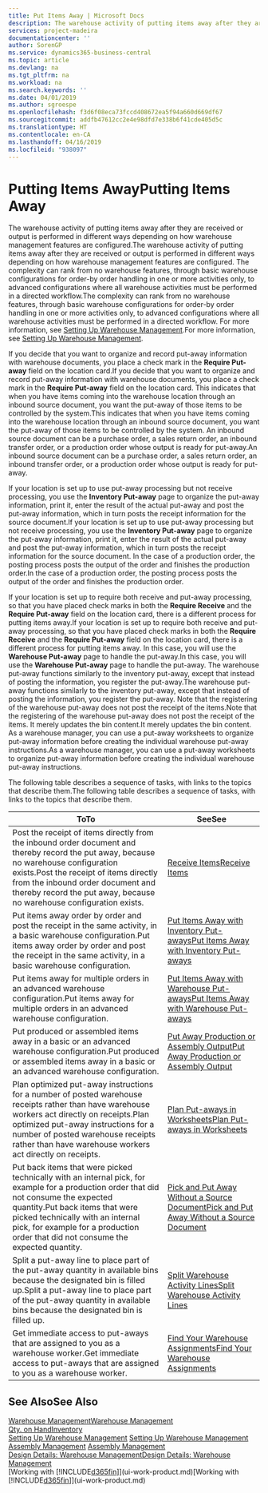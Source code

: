 ```yaml
---
title: Put Items Away | Microsoft Docs
description: The warehouse activity of putting items away after they are received or output is performed in different ways depending on how warehouse management features are configured.
services: project-madeira
documentationcenter: ''
author: SorenGP
ms.service: dynamics365-business-central
ms.topic: article
ms.devlang: na
ms.tgt_pltfrm: na
ms.workload: na
ms.search.keywords: ''
ms.date: 04/01/2019
ms.author: sgroespe
ms.openlocfilehash: f3d6f08eca73fccd408672ea5f94a660d669df67
ms.sourcegitcommit: addfb47612cc2e4e98dfd7e338b6f41cde405d5c
ms.translationtype: HT
ms.contentlocale: en-CA
ms.lasthandoff: 04/16/2019
ms.locfileid: "938097"
---
```

# <a name="putting-items-away"></a><span data-ttu-id="58cfd-103">Putting Items Away</span><span class="sxs-lookup"><span data-stu-id="58cfd-103">Putting Items Away</span></span>
<span data-ttu-id="58cfd-104">The warehouse activity of putting items away after they are received or output is performed in different ways depending on how warehouse management features are configured.</span><span class="sxs-lookup"><span data-stu-id="58cfd-104">The warehouse activity of putting items away after they are received or output is performed in different ways depending on how warehouse management features are configured.</span></span> <span data-ttu-id="58cfd-105">The complexity can rank from no warehouse features, through basic warehouse configurations for order-by order handling in one or more activities only, to advanced configurations where all warehouse activities must be performed in a directed workflow.</span><span class="sxs-lookup"><span data-stu-id="58cfd-105">The complexity can rank from no warehouse features, through basic warehouse configurations for order-by order handling in one or more activities only, to advanced configurations where all warehouse activities must be performed in a directed workflow.</span></span> <span data-ttu-id="58cfd-106">For more information, see [Setting Up Warehouse Management](warehouse-setup-warehouse.md).</span><span class="sxs-lookup"><span data-stu-id="58cfd-106">For more information, see [Setting Up Warehouse Management](warehouse-setup-warehouse.md).</span></span>

<span data-ttu-id="58cfd-107">If you decide that you want to organize and record put-away information with warehouse documents, you place a check mark in the **Require Put-away** field on the location card.</span><span class="sxs-lookup"><span data-stu-id="58cfd-107">If you decide that you want to organize and record put-away information with warehouse documents, you place a check mark in the **Require Put-away** field on the location card.</span></span> <span data-ttu-id="58cfd-108">This indicates that when you have items coming into the warehouse location through an inbound source document, you want the put-away of those items to be controlled by the system.</span><span class="sxs-lookup"><span data-stu-id="58cfd-108">This indicates that when you have items coming into the warehouse location through an inbound source document, you want the put-away of those items to be controlled by the system.</span></span> <span data-ttu-id="58cfd-109">An inbound source document can be a purchase order, a sales return order, an inbound transfer order, or a production order whose output is ready for put-away.</span><span class="sxs-lookup"><span data-stu-id="58cfd-109">An inbound source document can be a purchase order, a sales return order, an inbound transfer order, or a production order whose output is ready for put-away.</span></span>  

<span data-ttu-id="58cfd-110">If your location is set up to use put-away processing but not receive processing, you use the **Inventory Put-away** page to organize the put-away information, print it, enter the result of the actual put-away and post the put-away information, which in turn posts the receipt information for the source document.</span><span class="sxs-lookup"><span data-stu-id="58cfd-110">If your location is set up to use put-away processing but not receive processing, you use the **Inventory Put-away** page to organize the put-away information, print it, enter the result of the actual put-away and post the put-away information, which in turn posts the receipt information for the source document.</span></span> <span data-ttu-id="58cfd-111">In the case of a production order, the posting process posts the output of the order and finishes the production order.</span><span class="sxs-lookup"><span data-stu-id="58cfd-111">In the case of a production order, the posting process posts the output of the order and finishes the production order.</span></span>

<span data-ttu-id="58cfd-112">If your location is set up to require both receive and put-away processing, so that you have placed check marks in both the **Require Receive** and the **Require Put-away** field on the location card, there is a different process for putting items away.</span><span class="sxs-lookup"><span data-stu-id="58cfd-112">If your location is set up to require both receive and put-away processing, so that you have placed check marks in both the **Require Receive** and the **Require Put-away** field on the location card, there is a different process for putting items away.</span></span> <span data-ttu-id="58cfd-113">In this case, you will use the **Warehouse Put-away** page to handle the put-away.</span><span class="sxs-lookup"><span data-stu-id="58cfd-113">In this case, you will use the **Warehouse Put-away** page to handle the put-away.</span></span> <span data-ttu-id="58cfd-114">The warehouse put-away functions similarly to the inventory put-away, except that instead of posting the information, you register the put-away.</span><span class="sxs-lookup"><span data-stu-id="58cfd-114">The warehouse put-away functions similarly to the inventory put-away, except that instead of posting the information, you register the put-away.</span></span> <span data-ttu-id="58cfd-115">Note that the registering of the warehouse put-away does not post the receipt of the items.</span><span class="sxs-lookup"><span data-stu-id="58cfd-115">Note that the registering of the warehouse put-away does not post the receipt of the items.</span></span> <span data-ttu-id="58cfd-116">It merely updates the bin content.</span><span class="sxs-lookup"><span data-stu-id="58cfd-116">It merely updates the bin content.</span></span> <span data-ttu-id="58cfd-117">As a warehouse manager, you can use a put-away worksheets to organize put-away information before creating the individual warehouse put-away instructions.</span><span class="sxs-lookup"><span data-stu-id="58cfd-117">As a warehouse manager, you can use a put-away worksheets to organize put-away information before creating the individual warehouse put-away instructions.</span></span>

<span data-ttu-id="58cfd-118">The following table describes a sequence of tasks, with links to the topics that describe them.</span><span class="sxs-lookup"><span data-stu-id="58cfd-118">The following table describes a sequence of tasks, with links to the topics that describe them.</span></span>   

|<span data-ttu-id="58cfd-119">**To**</span><span class="sxs-lookup"><span data-stu-id="58cfd-119">**To**</span></span>|<span data-ttu-id="58cfd-120">**See**</span><span class="sxs-lookup"><span data-stu-id="58cfd-120">**See**</span></span>|  
|------------|-------------|  
|<span data-ttu-id="58cfd-121">Post the receipt of items directly from the inbound order document and thereby record the put away, because no warehouse configuration exists.</span><span class="sxs-lookup"><span data-stu-id="58cfd-121">Post the receipt of items directly from the inbound order document and thereby record the put away, because no warehouse configuration exists.</span></span>|[<span data-ttu-id="58cfd-122">Receive Items</span><span class="sxs-lookup"><span data-stu-id="58cfd-122">Receive Items</span></span>](warehouse-how-receive-items.md)|  
|<span data-ttu-id="58cfd-123">Put items away order by order and post the receipt in the same activity, in a basic warehouse configuration.</span><span class="sxs-lookup"><span data-stu-id="58cfd-123">Put items away order by order and post the receipt in the same activity, in a basic warehouse configuration.</span></span>|[<span data-ttu-id="58cfd-124">Put Items Away with Inventory Put-aways</span><span class="sxs-lookup"><span data-stu-id="58cfd-124">Put Items Away with Inventory Put-aways</span></span>](warehouse-how-to-put-items-away-with-inventory-put-aways.md)|  
|<span data-ttu-id="58cfd-125">Put items away for multiple orders in an advanced warehouse configuration.</span><span class="sxs-lookup"><span data-stu-id="58cfd-125">Put items away for multiple orders in an advanced warehouse configuration.</span></span>|[<span data-ttu-id="58cfd-126">Put Items Away with Warehouse Put-aways</span><span class="sxs-lookup"><span data-stu-id="58cfd-126">Put Items Away with Warehouse Put-aways</span></span>](warehouse-how-to-put-items-away-with-warehouse-put-aways.md)|  
|<span data-ttu-id="58cfd-127">Put produced or assembled items away in a basic or an advanced warehouse configuration.</span><span class="sxs-lookup"><span data-stu-id="58cfd-127">Put produced or assembled items away in a basic or an advanced warehouse configuration.</span></span>|[<span data-ttu-id="58cfd-128">Put Away Production or Assembly Output</span><span class="sxs-lookup"><span data-stu-id="58cfd-128">Put Away Production or Assembly Output</span></span>](warehouse-how-to-put-away-production-output.md)|
|<span data-ttu-id="58cfd-129">Plan optimized put-away instructions for a number of posted warehouse receipts rather than have warehouse workers act directly on receipts.</span><span class="sxs-lookup"><span data-stu-id="58cfd-129">Plan optimized put-away instructions for a number of posted warehouse receipts rather than have warehouse workers act directly on receipts.</span></span>|[<span data-ttu-id="58cfd-130">Plan Put-aways in Worksheets</span><span class="sxs-lookup"><span data-stu-id="58cfd-130">Plan Put-aways in Worksheets</span></span>](warehouse-how-to-plan-put-aways-in-worksheets.md)|  
|<span data-ttu-id="58cfd-131">Put back items that were picked technically with an internal pick, for example for a production order that did not consume the expected quantity.</span><span class="sxs-lookup"><span data-stu-id="58cfd-131">Put back items that were picked technically with an internal pick, for example for a production order that did not consume the expected quantity.</span></span>|[<span data-ttu-id="58cfd-132">Pick and Put Away Without a Source Document</span><span class="sxs-lookup"><span data-stu-id="58cfd-132">Pick and Put Away Without a Source Document</span></span>](warehouse-how-to-create-put-aways-from-internal-put-aways.md)|
|<span data-ttu-id="58cfd-133">Split a put-away line to place part of the put-away quantity in available bins because the designated bin is filled up.</span><span class="sxs-lookup"><span data-stu-id="58cfd-133">Split a put-away line to place part of the put-away quantity in available bins because the designated bin is filled up.</span></span>|[<span data-ttu-id="58cfd-134">Split Warehouse Activity Lines</span><span class="sxs-lookup"><span data-stu-id="58cfd-134">Split Warehouse Activity Lines</span></span>](warehouse-how-to-split-warehouse-activity-lines.md)|
|<span data-ttu-id="58cfd-135">Get immediate access to put-aways that are assigned to you as a warehouse worker.</span><span class="sxs-lookup"><span data-stu-id="58cfd-135">Get immediate access to put-aways that are assigned to you as a warehouse worker.</span></span>|[<span data-ttu-id="58cfd-136">Find Your Warehouse Assignments</span><span class="sxs-lookup"><span data-stu-id="58cfd-136">Find Your Warehouse Assignments</span></span>](warehouse-how-to-find-your-warehouse-assignments.md)|    

## <a name="see-also"></a><span data-ttu-id="58cfd-137">See Also</span><span class="sxs-lookup"><span data-stu-id="58cfd-137">See Also</span></span>  
[<span data-ttu-id="58cfd-138">Warehouse Management</span><span class="sxs-lookup"><span data-stu-id="58cfd-138">Warehouse Management</span></span>](warehouse-manage-warehouse.md)  
[<span data-ttu-id="58cfd-139">Qty. on Hand</span><span class="sxs-lookup"><span data-stu-id="58cfd-139">Inventory</span></span>](inventory-manage-inventory.md)  
<span data-ttu-id="58cfd-140">[Setting Up Warehouse Management](warehouse-setup-warehouse.md)   </span><span class="sxs-lookup"><span data-stu-id="58cfd-140">[Setting Up Warehouse Management](warehouse-setup-warehouse.md)   </span></span>  
<span data-ttu-id="58cfd-141">[Assembly Management](assembly-assemble-items.md)  </span><span class="sxs-lookup"><span data-stu-id="58cfd-141">[Assembly Management](assembly-assemble-items.md)  </span></span>  
[<span data-ttu-id="58cfd-142">Design Details: Warehouse Management</span><span class="sxs-lookup"><span data-stu-id="58cfd-142">Design Details: Warehouse Management</span></span>](design-details-warehouse-management.md)  
<span data-ttu-id="58cfd-143">[Working with [!INCLUDE[d365fin](includes/d365fin_md.md)]](ui-work-product.md)</span><span class="sxs-lookup"><span data-stu-id="58cfd-143">[Working with [!INCLUDE[d365fin](includes/d365fin_md.md)]](ui-work-product.md)</span></span>  
